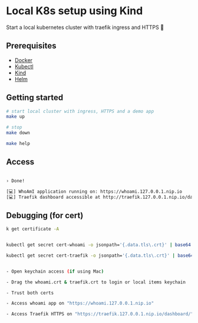 # Local K8s setup using Kind

Start a local kubernetes cluster with traefik ingress and HTTPS 🚀

## Prerequisites

- [Docker](https://docs.docker.com/install/)
- [Kubectl](https://kubernetes.io/docs/tasks/tools/install-kubectl/)
- [Kind](https://kind.sigs.k8s.io/docs/user/quick-start/#installation)
- [Helm](https://helm.sh/docs/intro/install/)

## Getting started

```bash
# start local cluster with ingress, HTTPS and a demo app
make up

# stop
make down

make help
```

## Access

```bash

› Done!

[💻] WhoAmI application running on: https://whoami.127.0.0.1.nip.io
[💻] Traefik dashboard accessible at http://traefik.127.0.0.1.nip.io/dashboard/ 
```

## Debugging (for cert)

```bash
k get certificate -A


kubectl get secret cert-whoami -o jsonpath='{.data.tls\.crt}' | base64 --decode > whoami.crt

kubectl get secret cert-traefik -o jsonpath='{.data.tls\.crt}' | base64 --decode > traefik.crt


- Open keychain access (if using Mac)

- Drag the whoami.crt & traefik.crt to login or local items keychain

- Trust both certs

- Access whoami app on "https://whoami.127.0.0.1.nip.io" 

- Access Traefik HTTPS on "https://traefik.127.0.0.1.nip.io/dashboard/"
```
